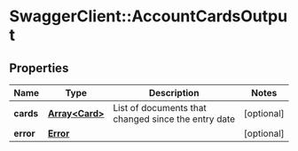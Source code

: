 # SwaggerClient::AccountCardsOutput

## Properties
Name | Type | Description | Notes
------------ | ------------- | ------------- | -------------
**cards** | [**Array&lt;Card&gt;**](Card.md) | List of documents that changed since the entry date | [optional] 
**error** | [**Error**](Error.md) |  | [optional] 


